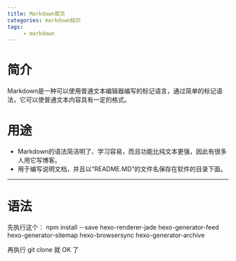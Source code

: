 ```yaml
---
title: Markdown首页
categories: markdown知识
tags: 
     - markdown
---
```


# 简介  

Markdown是一种可以使用普通文本编辑器编写的标记语言，通过简单的标记语法，它可以使普通文本内容具有一定的格式。

# 用途  

* Markdown的语法简洁明了、学习容易，而且功能比纯文本更强，因此有很多人用它写博客。
* 用于编写说明文档，并且以“README.MD”的文件名保存在软件的目录下面。

---

# 语法
先执行这个：
npm install --save hexo-renderer-jade hexo-generator-feed hexo-generator-sitemap hexo-browsersync hexo-generator-archive

再执行 git clone 就 OK 了
